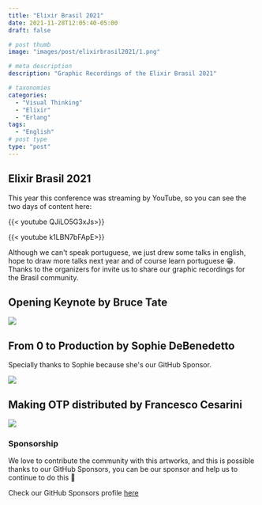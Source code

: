 ```yaml
---
title: "Elixir Brasil 2021"
date: 2021-11-28T12:05:40-05:00
draft: false

# post thumb
image: "images/post/elixirbrasil2021/1.png"

# meta description
description: "Graphic Recordings of the Elixir Brasil 2021"

# taxonomies
categories:
  - "Visual Thinking"
  - "Elixir"
  - "Erlang"
tags:
  - "English"
# post type
type: "post"
---
```


## Elixir Brasil 2021

This year this conference was streaming by YouTube, so you can see the two days of content here:

{{< youtube QJiLO5G3xJs>}}

{{< youtube k1LBN7bFApE>}}

Although we can't speak portuguese, we just drew some talks in english, hope to draw more talks next year and of course learn portuguese 😁. Thanks to the organizers for invite us to share our graphic recordings for the Brasil community.

## Opening Keynote by Bruce Tate

![](../../images/post/elixirbrasil2021/1.png)

## From 0 to Production by Sophie DeBenedetto

Specially thanks to Sophie because she's our GitHub Sponsor.

![](../../images/post/elixirbrasil2021/2.png)

## Making OTP distributed by Francesco Cesarini

![](../../images/post/elixirbrasil2021/3.png)

### Sponsorship

We love to contribute the community with this artworks, and this is possible thanks to our GitHub Sponsors, you can be our sponsor and help us to continue to do this 💖

Check our GitHub Sponsors profile [here](https://github.com/sponsors/carlogilmar)
